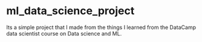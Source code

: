 # ml_data_science_project
Its a simple project that I made from the things I learned from the DataCamp data scientist course on Data science and ML.
